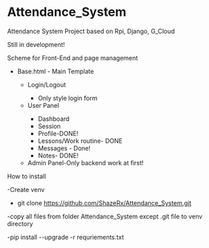 # Attendance_System
Attendance System Project based on Rpi, Django, G_Cloud




Still in development!


Scheme for Front-End and page management
<ul>
  <li>Base.html - Main Template</li>
  <ul>
    <li>Login/Logout</li>
    <ul>
      <li>Only style login form</li>
      
    
   </ul>
   <li>User Panel</li>
   <ul>
    <li> Dashboard</li>
  <li>Session</li>
  <li> Profile-DONE!</li>
  <li> Lessons/Work routine- DONE</li>
  <li> Messages - Done!</li>
  <li> Notes- DONE!</li>
  


   </ul>
   <li>Admin Panel-Only backend work at first!</li>
  
</ul>



</ul>


How to install

-Create venv

- git clone https://github.com/ShazeRx/Attendance_System.git

-copy all files from folder Attendance_System except .git file to venv directory

-pip install --upgrade -r requriements.txt

    




